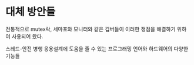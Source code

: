 # 대체 방안들

전통적으로 mutex락, 세마포와 모니터와 같은 깁버들이 이러한 쟁점을 해결하기 위하여 사용되어 왔다.

스레드-안전 병행 응용설계에 도움을 줄 수 있는 프로그래밍 언어와 하드웨어의 다양한 기능들
